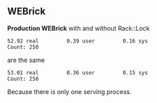 ## WEBrick

**Production WEBrick** with and without Rack::Lock
```
52.92 real         0.39 user         0.16 sys
Count: 250
```
are the same
```
53.01 real         0.36 user         0.15 sys
Count: 250
```
Because there is only one serving process.
